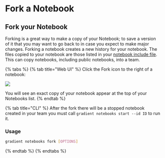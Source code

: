 # Fork a Notebook

## Fork your Notebook

Forking is a great way to make a copy of your Notebook; to save a version of it that you may want to go back to in case you expect to make major changes. Forking a notebook creates a new history for your notebook. The files copied to your notebook are those listed in your [notebook include file](../../notebook-include.md).
This can copy notebooks, including public notebooks, into a team.

{% tabs %}
{% tab title="Web UI" %}
Click the Fork icon to the right of a notebook:

![](../../.gitbook/assets/image%20%2878%29.png)

You will see an exact copy of your notebook appear at the top of your Notebooks list.
{% endtab %}

{% tab title="CLI" %}
After the fork there will be a stopped notebook created in your team you must call `gradient notebooks start --id ID` to run it.

### Usage

```bash
gradient notebooks fork [OPTIONS]
```

{% endtab %}
{% endtabs %}
